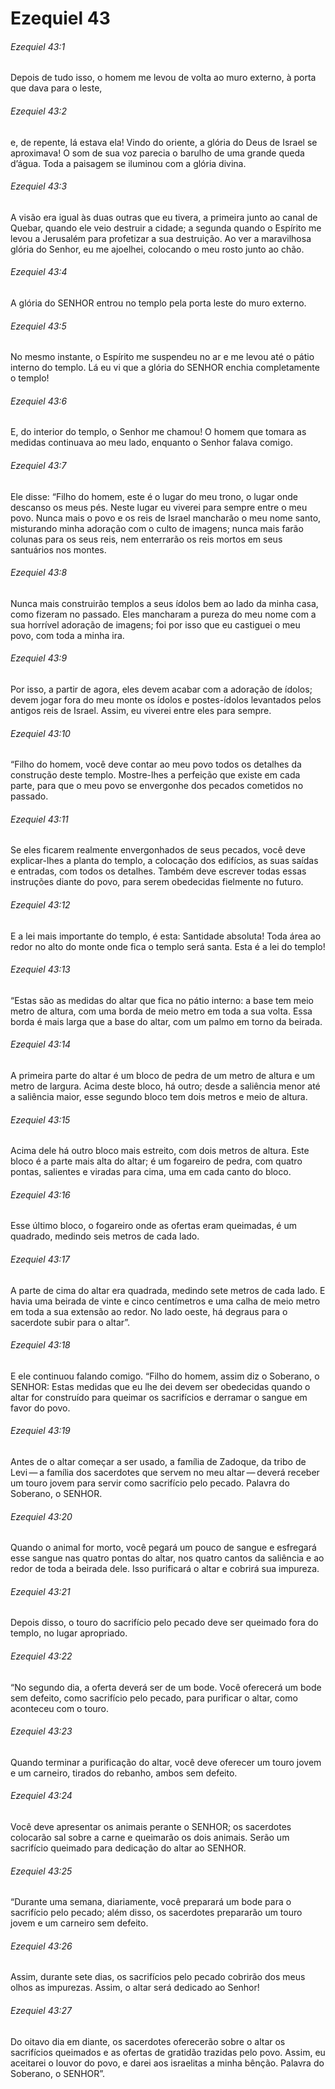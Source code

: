 # Ezequiel 43

###### Ezequiel 43:1

Depois de tudo isso, o homem me levou de volta ao muro externo, à porta que dava para o leste,

###### Ezequiel 43:2

e, de repente, lá estava ela! Vindo do oriente, a glória do Deus de Israel se aproximava! O som de sua voz parecia o barulho de uma grande queda d’água. Toda a paisagem se iluminou com a glória divina.

###### Ezequiel 43:3

A visão era igual às duas outras que eu tivera, a primeira junto ao canal de Quebar, quando ele veio destruir a cidade; a segunda quando o Espírito me levou a Jerusalém para profetizar a sua destruição. Ao ver a maravilhosa glória do Senhor, eu me ajoelhei, colocando o meu rosto junto ao chão.

###### Ezequiel 43:4

A glória do SENHOR entrou no templo pela porta leste do muro externo.

###### Ezequiel 43:5

No mesmo instante, o Espírito me suspendeu no ar e me levou até o pátio interno do templo. Lá eu vi que a glória do SENHOR enchia completamente o templo!

###### Ezequiel 43:6

E, do interior do templo, o Senhor me chamou! O homem que tomara as medidas continuava ao meu lado, enquanto o Senhor falava comigo.

###### Ezequiel 43:7

Ele disse: “Filho do homem, este é o lugar do meu trono, o lugar onde descanso os meus pés. Neste lugar eu viverei para sempre entre o meu povo. Nunca mais o povo e os reis de Israel mancharão o meu nome santo, misturando minha adoração com o culto de imagens; nunca mais farão colunas para os seus reis, nem enterrarão os reis mortos em seus santuários nos montes.

###### Ezequiel 43:8

Nunca mais construirão templos a seus ídolos bem ao lado da minha casa, como fizeram no passado. Eles mancharam a pureza do meu nome com a sua horrível adoração de imagens; foi por isso que eu castiguei o meu povo, com toda a minha ira.

###### Ezequiel 43:9

Por isso, a partir de agora, eles devem acabar com a adoração de ídolos; devem jogar fora do meu monte os ídolos e postes-ídolos levantados pelos antigos reis de Israel. Assim, eu viverei entre eles para sempre.

###### Ezequiel 43:10

“Filho do homem, você deve contar ao meu povo todos os detalhes da construção deste templo. Mostre-lhes a perfeição que existe em cada parte, para que o meu povo se envergonhe dos pecados cometidos no passado.

###### Ezequiel 43:11

Se eles ficarem realmente envergonhados de seus pecados, você deve explicar-lhes a planta do templo, a colocação dos edifícios, as suas saídas e entradas, com todos os detalhes. Também deve escrever todas essas instruções diante do povo, para serem obedecidas fielmente no futuro.

###### Ezequiel 43:12

E a lei mais importante do templo, é esta: Santidade absoluta! Toda área ao redor no alto do monte onde fica o templo será santa. Esta é a lei do templo!

###### Ezequiel 43:13

“Estas são as medidas do altar que fica no pátio interno: a base tem meio metro de altura, com uma borda de meio metro em toda a sua volta. Essa borda é mais larga que a base do altar, com um palmo em torno da beirada.

###### Ezequiel 43:14

A primeira parte do altar é um bloco de pedra de um metro de altura e um metro de largura. Acima deste bloco, há outro; desde a saliência menor até a saliência maior, esse segundo bloco tem dois metros e meio de altura.

###### Ezequiel 43:15

Acima dele há outro bloco mais estreito, com dois metros de altura. Este bloco é a parte mais alta do altar; é um fogareiro de pedra, com quatro pontas, salientes e viradas para cima, uma em cada canto do bloco.

###### Ezequiel 43:16

Esse último bloco, o fogareiro onde as ofertas eram queimadas, é um quadrado, medindo seis metros de cada lado.

###### Ezequiel 43:17

A parte de cima do altar era quadrada, medindo sete metros de cada lado. E havia uma beirada de vinte e cinco centímetros e uma calha de meio metro em toda a sua extensão ao redor. No lado oeste, há degraus para o sacerdote subir para o altar”.

###### Ezequiel 43:18

E ele continuou falando comigo. “Filho do homem, assim diz o Soberano, o SENHOR: Estas medidas que eu lhe dei devem ser obedecidas quando o altar for construído para queimar os sacrifícios e derramar o sangue em favor do povo.

###### Ezequiel 43:19

Antes de o altar começar a ser usado, a família de Zadoque, da tribo de Levi — a família dos sacerdotes que servem no meu altar — deverá receber um touro jovem para servir como sacrifício pelo pecado. Palavra do Soberano, o SENHOR.

###### Ezequiel 43:20

Quando o animal for morto, você pegará um pouco de sangue e esfregará esse sangue nas quatro pontas do altar, nos quatro cantos da saliência e ao redor de toda a beirada dele. Isso purificará o altar e cobrirá sua impureza.

###### Ezequiel 43:21

Depois disso, o touro do sacrifício pelo pecado deve ser queimado fora do templo, no lugar apropriado.

###### Ezequiel 43:22

“No segundo dia, a oferta deverá ser de um bode. Você oferecerá um bode sem defeito, como sacrifício pelo pecado, para purificar o altar, como aconteceu com o touro.

###### Ezequiel 43:23

Quando terminar a purificação do altar, você deve oferecer um touro jovem e um carneiro, tirados do rebanho, ambos sem defeito.

###### Ezequiel 43:24

Você deve apresentar os animais perante o SENHOR; os sacerdotes colocarão sal sobre a carne e queimarão os dois animais. Serão um sacrifício queimado para dedicação do altar ao SENHOR.

###### Ezequiel 43:25

“Durante uma semana, diariamente, você preparará um bode para o sacrifício pelo pecado; além disso, os sacerdotes prepararão um touro jovem e um carneiro sem defeito.

###### Ezequiel 43:26

Assim, durante sete dias, os sacrifícios pelo pecado cobrirão dos meus olhos as impurezas. Assim, o altar será dedicado ao Senhor!

###### Ezequiel 43:27

Do oitavo dia em diante, os sacerdotes oferecerão sobre o altar os sacrifícios queimados e as ofertas de gratidão trazidas pelo povo. Assim, eu aceitarei o louvor do povo, e darei aos israelitas a minha bênção. Palavra do Soberano, o SENHOR”.

